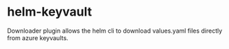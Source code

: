 # helm-keyvault

Downloader plugin allows the helm cli to download values.yaml files directly from azure keyvaults.
